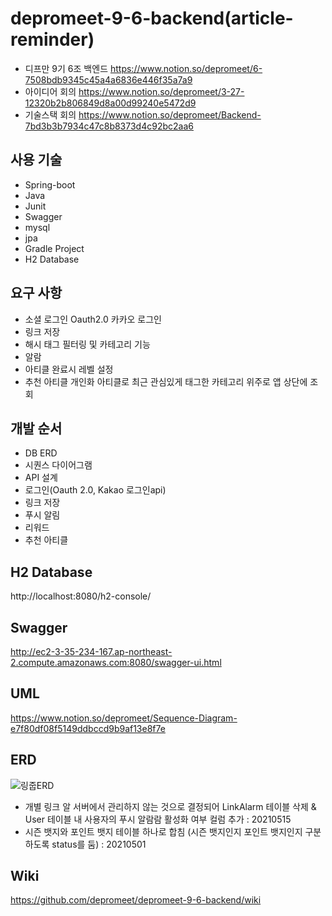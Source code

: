 # depromeet-9-6-backend(article-reminder)
- 디프만 9기 6조 백엔드 https://www.notion.so/depromeet/6-7508bdb9345c45a4a6836e446f35a7a9 
- 아이디어 회의 https://www.notion.so/depromeet/3-27-12320b2b806849d8a00d99240e5472d9
- 기술스택 회의 https://www.notion.so/depromeet/Backend-7bd3b3b7934c47c8b8373d4c92bc2aa6

사용 기술
---
- Spring-boot
- Java
- Junit
- Swagger
- mysql
- jpa
- Gradle Project
- H2 Database

요구 사항
---
- 소셜 로그인 Oauth2.0 카카오 로그인
- 링크 저장 
- 해시 태그 필터링 및 카테고리 기능
- 알람
- 아티클 완료시 레벨 설정
- 추천 아티클 개인화 아티클로 최근 관심있게 태그한 카테고리 위주로 앱 상단에 조회

개발 순서
---
- DB ERD
- 시퀀스 다이어그램
- API 설계
- 로그인(Oauth 2.0, Kakao 로그인api)
- 링크 저장
- 푸시 알림
- 리워드
- 추천 아티클

H2 Database
---
http://localhost:8080/h2-console/

Swagger
---
http://ec2-3-35-234-167.ap-northeast-2.compute.amazonaws.com:8080/swagger-ui.html

UML
---
https://www.notion.so/depromeet/Sequence-Diagram-e7f80df08f5149ddbccd9b9af13e8f7e

ERD
---

![링줍ERD](https://user-images.githubusercontent.com/23554779/118814836-8863cf80-b8eb-11eb-9546-b2bf8842c867.png)
- 개별 링크 알 서버에서 관리하지 않는 것으로 결정되어 LinkAlarm 테이블 삭제 & User 테이블 내 사용자의 푸시 알람람 활성화 여부 컬럼 추가 : 20210515
- 시즌 뱃지와 포인트 뱃지 테이블 하나로 합침 (시즌 뱃지인지 포인트 뱃지인지 구분하도록 status를 둠) : 20210501

## Wiki
https://github.com/depromeet/depromeet-9-6-backend/wiki

